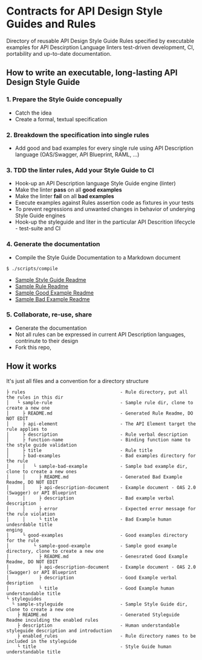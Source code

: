 # Contracts for API Design Style Guides and Rules

Directory of reusable API Design Style Guide Rules specified by executable examples for API Descirption Language linters test-driven development, CI, portability and up-to-date documentation.

## How to write an executable, long-lasting API Design Style Guide

### 1. Prepare the Style Guide concepually
- Catch the idea
- Create a formal, textual specification

### 2. Breakdown the specification into single rules
- Add good and bad examples for every single rule using API Description language (OAS/Swagger, API Blueprint, RAML, ...)

### 3. TDD the linter rules, Add your Style Guide to CI
- Hook-up an API Description language Style Guide engine (linter)
- Make the linter **pass** on all **good examples**
- Make the linter **fail** on all **bad examples**
- Execute examples against Rules assertion code as fixtures in your tests
- To prevent regressions and unwanted changes in behavior of underying Style Guide engines
- Hook-up the styleguide and liter in the particular API Descrition lifecycle - test-suite and CI

### 4. Generate the documentation

- Compile the Style Guide Documentation to a Markdown document

```
$ ./scripts/compile
```

- [Sample Style Guide Readme](./styleguides/sample-styleguide/README.md)
- [Sample Rule Readme](./rules/sample-rule/README.md)
- [Sample Good Example Readme](./rules/sample-rule/good-examples/sample-good-example/README.md)
- [Sample Bad Example Readme](./rules/sample-rule/bad-examples/sample-bad-example/README.md)



### 5. Collaborate, re-use, share
- Generate the documentation
- Not all rules can be expressed in current API Description languages, contrinute to their design
- Fork this repo,

## How it works

It's just all files and a convention for a directory structure

```
├ rules                                   - Rule directory, put all the rules in this dir
│   └ sample-rule                         - Sample rule dir, clone to create a new one
│     ├ README.md                         - Generated Rule Readme, DO NOT EDIT
│     ├ api-element                       - The API Element target the rule applies to
│     ├ description                       - Rule verbal description
│     ├ function-name                     - Binding function name to the style guide validation
│     ├ title                             - Rule title
│     ├ bad-examples                      - Bad examples directory for the rule
│     │   └ sample-bad-example            - Sample bad example dir, clone to create a new ones
│     │     ├ README.md                   - Generated Bad Example Readme, DO NOT EDIT
│     │     ├ api-description-document    - Example document - OAS 2.0 (Swagger) or API Blueprint
│     │     ├ description                 - Bad example verbal description
│     │     ├ error                       - Expected error message for the rule violation
│     │     └ title                       - Bad Example human undesrdable title
enging
│     └ good-examples                     - Good examples directory for the rule
│         └ sample-good-example           - Sample good example directory, clone to create a new one
│           ├ README.md                   - Genesrated Good Example Readme, DO NOT EDIT
│           ├ api-description-document    - Example document - OAS 2.0 (Swagger) or API Blueprint
│           ├ description                 - Good Example verbal desription
│           └ title                       - Good Example human understandable title
└ styleguides
  └ sample-styleguide                     - Sample Style Guide dir, clone to create a new one
    ├ README.md                           - Generated Styleguide Readme inculding the enabled rules
    ├ description                         - Human understandable styleguide description and introduction
    ├ enabled_rules                       - Rule directory names to be included in the styleguide
    └ title                               - Style Guide human understandable title
```


